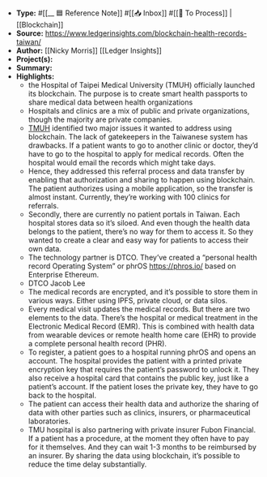 - **Type:** #[[__ 🟦  Reference Note]] #[[📥 Inbox]] #[[📝 To Process]] | [[Blockchain]]
- **Source:** https://www.ledgerinsights.com/blockchain-health-records-taiwan/ 
- **Author:** [[Nicky Morris]] [[Ledger Insights]] 
- **Project(s):** 
- **Summary:** 
- **Highlights:**
    - the Hospital of Taipei Medical University (TMUH) officially launched its blockchain. The purpose is to create smart health passports to share medical data between health organizations
    - Hospitals and clinics are a mix of public and private organizations, though the majority are private companies.
    - [TMUH](https://www.tmuh.org.tw/news/info/3777) identified two major issues it wanted to address using blockchain. The lack of gatekeepers in the Taiwanese system has drawbacks. If a patient wants to go to another clinic or doctor, they’d have to go to the hospital to apply for medical records. Often the hospital would email the records which might take days.
    - Hence, they addressed this referral process and data transfer by enabling that authorization and sharing to happen using blockchain. The patient authorizes using a mobile application, so the transfer is almost instant. Currently, they’re working with 100 clinics for referrals.
    - Secondly, there are currently no patient portals in Taiwan. Each hospital stores data so it’s siloed. And even though the health data belongs to the patient, there’s no way for them to access it. So they wanted to create a clear and easy way for patients to access their own data.
    - The technology partner is DTCO. They’ve created a “personal health record Operating System” or phrOS https://phros.io/ based on Enterprise Ethereum.
    - DTCO Jacob Lee
    - The medical records are encrypted, and it’s possible to store them in various ways. Either using IPFS, private cloud, or data silos.
    - Every medical visit updates the medical records. But there are two elements to the data. There’s the hospital or medical treatment in the Electronic Medical Record (EMR). This is combined with health data from wearable devices or remote health home care (EHR) to provide a complete personal health record (PHR).
    - To register, a patient goes to a hospital running phrOS and opens an account. The hospital provides the patient with a printed private encryption key that requires the patient’s password to unlock it. They also receive a hospital card that contains the public key, just like a patient’s account. If the patient loses the private key, they have to go back to the hospital.
    - The patient can access their health data and authorize the sharing of data with other parties such as clinics, insurers, or pharmaceutical laboratories.
    - TMU hospital is also partnering with private insurer Fubon Financial. If a patient has a procedure, at the moment they often have to pay for it themselves. And they can wait 1-3 months to be reimbursed by an insurer. By sharing the data using blockchain, it’s possible to reduce the time delay substantially.
